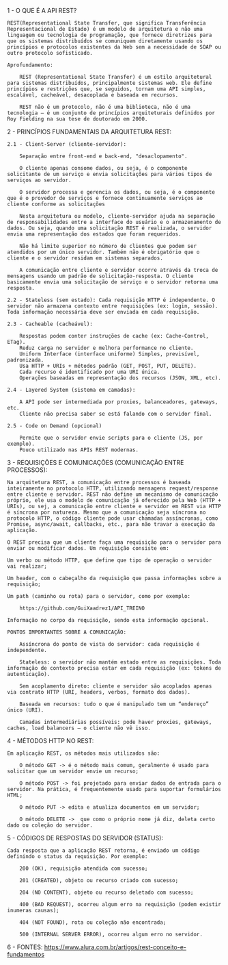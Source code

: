 1 - O QUE É A API REST? 
    
    REST(Representational State Transfer, que significa Transferência Representacional de Estado) é um modelo de arquitetura e não uma linguagem ou tecnologia de programação, que fornece diretrizes para que os sistemas distribuídos se comuniquem diretamente usando os princípios e protocolos existentes da Web sem a necessidade de SOAP ou outro protocolo sofisticado.

    Aprofundamento: 

        REST (Representational State Transfer) é um estilo arquitetural para sistemas distribuídos, principalmente sistemas web. Ele define princípios e restrições que, se seguidos, tornam uma API simples, escalável, cacheável, desacoplada e baseada em recursos.

        REST não é um protocolo, não é uma biblioteca, não é uma tecnologia — é um conjunto de princípios arquiteturais definidos por Roy Fielding na sua tese de doutorado em 2000.

2 - PRINCÍPIOS FUNDAMENTAIS DA ARQUITETURA REST:

    2.1 - Client-Server (cliente-servidor): 
    
        Separação entre front-end e back-end, "desaclopamento". 
        
        O cliente apenas consome dados, ou seja, é o componente solicitante de um serviço e envia solicitações para vários tipos de serviços ao servidor. 
        
        O servidor processa e gerencia os dados, ou seja, é o componente que é o provedor de serviços e fornece continuamente serviços ao cliente conforme as solicitações

        Nesta arquitetura ou modelo, cliente-servidor ajuda na separação de responsabilidades entre a interface do usuário e o armazenamento de dados. Ou seja, quando uma solicitação REST é realizada, o servidor envia uma representação dos estados que foram requeridos.

        Não há limite superior no número de clientes que podem ser atendidos por um único servidor. Também não é obrigatório que o cliente e o servidor residam em sistemas separados.

        A comunicação entre cliente e servidor ocorre através da troca de mensagens usando um padrão de solicitação-resposta. O cliente basicamente envia uma solicitação de serviço e o servidor retorna uma resposta.

    2.2 - Stateless (sem estado): Cada requisição HTTP é independente. O servidor não armazena contexto entre requisições (ex: login, sessão). Toda informação necessária deve ser enviada em cada requisição.

    2.3 - Cacheable (cacheável): 
        
        Respostas podem conter instruções de cache (ex: Cache-Control, ETag). 
        Reduz carga no servidor e melhora performance no cliente. 
        Uniform Interface (interface uniforme) Simples, previsível, padronizada.
        Usa HTTP + URIs + métodos padrão (GET, POST, PUT, DELETE).
        Cada recurso é identificado por uma URI única.
        Operações baseadas em representação dos recursos (JSON, XML, etc).

    2.4 - Layered System (sistema em camadas):

        A API pode ser intermediada por proxies, balanceadores, gateways, etc.
        Cliente não precisa saber se está falando com o servidor final.

    2.5 - Code on Demand (opcional)

        Permite que o servidor envie scripts para o cliente (JS, por exemplo).
        Pouco utilizado nas APIs REST modernas.

3 - REQUISIÇÕES E COMUNICAÇÕES (COMUNICAÇÃO ENTRE PROCESSOS):

    Na arquitetura REST, a comunicação entre processos é baseada inteiramente no protocolo HTTP, utilizando mensagens request/response entre cliente e servidor. REST não define um mecanismo de comunicação próprio, ele usa o modelo de comunicação já oferecido pela Web (HTTP + URIs), ou sej, a comunicação entre cliente e servidor em REST via HTTP é síncrona por natureza. Mesmo que a comunicação seja síncrona no protocolo HTTP, o código cliente pode usar chamadas assíncronas, como Promise, async/await, callbacks, etc., para não travar a execução da aplicação.

    O REST precisa que um cliente faça uma requisição para o servidor para enviar ou modificar dados. Um requisição consiste em:

    Um verbo ou método HTTP, que define que tipo de operação o servidor vai realizar;
    
    Um header, com o cabeçalho da requisição que passa informações sobre a requisição;
    
    Um path (caminho ou rota) para o servidor, como por exemplo:
     
        https://github.com/GuiXaadrez1/API_TREINO
    
    Informação no corpo da requisição, sendo esta informação opcional.

    PONTOS IMPORTANTES SOBRE A COMUNICAÇÃO:

        Assíncrona do ponto de vista do servidor: cada requisição é independente.

        Stateless: o servidor não mantém estado entre as requisições. Toda informação de contexto precisa estar em cada requisição (ex: tokens de autenticação).

        Sem acoplamento direto: cliente e servidor são acoplados apenas via contrato HTTP (URI, headers, verbos, formato dos dados).

        Baseada em recursos: tudo o que é manipulado tem um “endereço” único (URI).

        Camadas intermediárias possíveis: pode haver proxies, gateways, caches, load balancers — o cliente não vê isso.


4 - MÉTODOS HTTP NO REST:

    Em aplicação REST, os métodos mais utilizados são:

        O método GET -> é o método mais comum, geralmente é usado para solicitar que um servidor envie um recurso;
        
        O método POST -> foi projetado para enviar dados de entrada para o servidor. Na prática, é frequentemente usado para suportar formulários HTML;
        
        O método PUT -> edita e atualiza documentos em um servidor;
        
        O método DELETE ->  que como o próprio nome já diz, deleta certo dado ou coleção do servidor.


5 - CÓDIGOS DE RESPOSTAS DO SERVIDOR (STATUS):

    Cada resposta que a aplicação REST retorna, é enviado um código definindo o status da requisição. Por exemplo:

        200 (OK), requisição atendida com sucesso;

        201 (CREATED), objeto ou recurso criado com sucesso;

        204 (NO CONTENT), objeto ou recurso deletado com sucesso;

        400 (BAD REQUEST), ocorreu algum erro na requisição (podem existir inumeras causas);

        404 (NOT FOUND), rota ou coleção não encontrada;

        500 (INTERNAL SERVER ERROR), ocorreu algum erro no servidor.


6 - FONTES:
    https://www.alura.com.br/artigos/rest-conceito-e-fundamentos